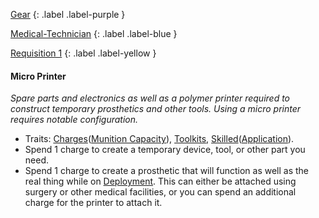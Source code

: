 
[Gear](Game/Gear-List)
{: .label .label-purple }

[Medical-Technician](Game/Blocks/Medical-Technician)
{: .label .label-blue }

[Requisition 1](Game/Deployment#Requisition)
{: .label .label-yellow }
#### Micro Printer
*Spare parts and electronics as well as a polymer printer required to construct temporary prosthetics and other tools. Using a micro printer requires notable configuration.*
* Traits: [Charges](Game/Core/Blocks/Charges)([Munition Capacity](Game/Additional-Attributes#Munition%20Capacity)), [Toolkits](Game/Core/Blocks/Toolkits), [Skilled](Game/Core/Blocks/Skilled)([Application](Game/Core/Intelligence#Application)).
* Spend 1 charge to create a temporary device, tool, or other part you need.
* Spend 1 charge to create a prosthetic that will function as well as the real thing while on [Deployment](Game/Deployment). This can either be attached using surgery or other medical facilities, or you can spend an additional charge for the printer to attach it.

